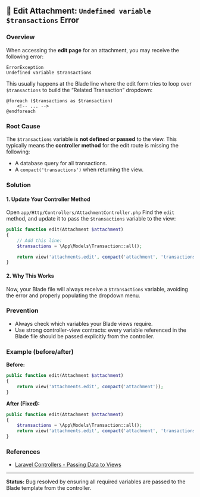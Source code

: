 ## 🐛 Edit Attachment: `Undefined variable $transactions` Error

### Overview

When accessing the **edit page** for an attachment, you may receive the following error:

```
ErrorException
Undefined variable $transactions
```

This usually happens at the Blade line where the edit form tries to loop over `$transactions` to build the “Related Transaction” dropdown:

```blade
@foreach ($transactions as $transaction)
    <!-- ... -->
@endforeach
```

### Root Cause

The `$transactions` variable is **not defined or passed** to the view.
This typically means the **controller method** for the edit route is missing the following:

* A database query for all transactions.
* A `compact('transactions')` when returning the view.

### Solution

#### 1. Update Your Controller Method

Open `app/Http/Controllers/AttachmentController.php`
Find the `edit` method, and update it to pass the `$transactions` variable to the view:

```php
public function edit(Attachment $attachment)
{
    // Add this line:
    $transactions = \App\Models\Transaction::all();

    return view('attachments.edit', compact('attachment', 'transactions'));
}
```

#### 2. Why This Works

Now, your Blade file will always receive a `$transactions` variable, avoiding the error and properly populating the dropdown menu.

### Prevention

* Always check which variables your Blade views require.
* Use strong controller-view contracts: every variable referenced in the Blade file should be passed explicitly from the controller.

### Example (before/after)

**Before:**

```php
public function edit(Attachment $attachment)
{
    return view('attachments.edit', compact('attachment'));
}
```

**After (Fixed):**

```php
public function edit(Attachment $attachment)
{
    $transactions = \App\Models\Transaction::all();
    return view('attachments.edit', compact('attachment', 'transactions'));
}
```

### References

* [Laravel Controllers - Passing Data to Views](https://laravel.com/docs/views#passing-data-to-views)

---

**Status:**
Bug resolved by ensuring all required variables are passed to the Blade template from the controller.
